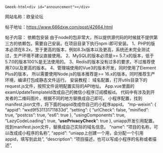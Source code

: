 `Gmeek-html<div id="announcement"></div>`

网站名称：欧皇论坛

帖子地址：https://www.666dxw.com/post/42664.html

帖子内容：
依赖包安装
由于node的包非常大，所以提供源代码的时候就不提供第三方的依赖包，需要自己安装。在项目目录下执行npm i即可安装。
1、PHP的版本必须在8.2x，至于更高的版本，例如8.3x版本以及更高，系统还未完全测试过，生产环境不建议直接使用。
2、MySQL的版本必须是&gt;= 5.7.x的版本，低于5.7.0的版本100%是无法使用的。
3、Redis的版本没有过多的要求，不过推荐使用7.0以及更高的版本。
4、管理端使用的Vue3的版本开发，同时使用了Element Plus的版本，
所以需要使用Node.js的版本推荐是&gt;= 16.x的版本。同时推荐生产环境，编译打包成静态文件运行。
安装教程：
域名配置，打开utils目录下的request.js文件，按照文件说明配置实际的API地址。
App.vue里面的examUpdateTemplateId改成自己的微信小程序订阅模板id。
代码中有涉及到开发者的二维码图片，根据不同的地方替换成自己即可。
小程序配置，找到manifest.json文件，将下面的appid改成你自己的小程序appid。
“mp-weixin”: {
“appid”: “wxd9f531131711833d”,
“setting”: {
“urlCheck”: false,
“minified”: true,
“postcss”: true,
“es6”: true
},
“usingComponents”: true,
“LazyCodeLoading”: true,
“__usePrivacyCheck__”: true
},
uniapp开发引用配置。找到manifest.json文件，替换成自己实际的域名信息。
“name”: “项目的名称，可以改成成小程序的名称”,
“appid”: “uniapp上创建一个用，会分配一个引用appid，填写到此处”,
“description”: “项目描述，也可以写成小程序的名称或者描述”,
